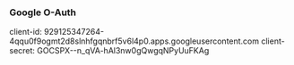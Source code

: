 ### Google O-Auth
client-id: 929125347264-4qqu0f9ogmt2d8slnhfgqnbrf5v6l4p0.apps.googleusercontent.com
client-secret: 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
